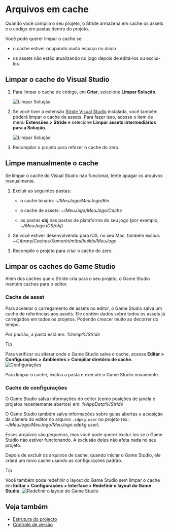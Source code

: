 # Arquivos em cache

Quando você compila o seu projeto, o Stride armazena em cache os assets e o código em pastas dentro do projeto.

Você pode querer limpar o cache se:

* o cache estiver ocupando muito espaço no disco

* os assets não estão atualizando no jogo depois de editá-los ou excluí-los

## Limpar o cache do Visual Studio

1. Para limpar o cache de código, em **Criar**, selecione **Limpar Solução**.

   ![Limpar Solução](media/clean-solution.png)

2. Se você tiver a extensão [Stride Visual Studio](../get-started/visual-studio-extension.md) instalada, você também poderá limpar o cache de assets. Para fazer isso, acesse o item de menu **Extensões > Stride** e selecione **Limpar assets intermediários para a Solução**.

   ![Limpar Solução](media/clean-assets.png)

3. Recompilar o projeto para refazer o cache do zero.

## Limpe manualmente o cache

Se limpar o cache do Visual Studio não funcionar, tente apagar os arquivos manualmente.

1. Excluir as seguintes pastas:

   * o cache binário: *~/MeuJogo/MeuJogo/Bin*

   * o cache de assets: *~/MeuJogo/MeuJogo/Cache*

   * as pastas **obj** nas pastas de plataforma do seu jogo (por exemplo, *~/MeuJogo.iOS/obj*)

2. Se você estiver desenvolvendo para iOS, no seu Mac, também exclua: *~/Library/Caches/Xamarin/mtbs/builds/MeuJogo*

3. Recompile o projeto para criar o cache do zero.

## Limpar os caches do Game Studio

Além dos caches que o Stride cria para o seu projeto, o Game Studio mantém caches para o editor.

### Cache de asset

Para acelerar o carregamento de assets no editor, o Game Studio salva um cache de referências aos assets. Ele contém dados sobre todos os assets já carregados em todos os projetos. Podendo crescer muito ao decorrer do tempo.

Por padrão, a pasta está em: *%temp%/Stride*

> [!Tip]
> Para verificar ou alterar onde o Game Studio salva o cache, acesse **Editar > Configurações > Ambientes > Compilar diretório de cache.**
> ![Configurações](media/settings-window.png)

Para limpar o cache, exclua a pasta e execute o Game Studio novamente.

### Cache de configurações

O Game Studio salva informações do editor (como posições de janela e projetos recentemente abertos) em: *%AppData%/Stride*

O Game Studio também salva informações sobre guias abertas e a posição da câmera do editor no arquivo `.sdpkg.user` no projeto (ex.: *~/MeuJogo/MeuJogo/MeuJogo.sdpkg.user)*.

Esses arquivos são pequenos, mas você pode querer excluí-los se o Game Studio não estiver funcionando. A exclusão deles não afeta nada no seu projeto.

Depois de excluir os arquivos de cache, quando iniciar o Game Studio, ele criará um novo cache usando as configurações padrão.

> [!Tip]
> Você também pode redefinir o layout do Game Studio sem limpar o cache em **Editar > Configurações > Interface > Redefinir o layout do Game Studio**.
> ![Redefinir o layout do Game Studio](media/game-studio-layout-reset-button.png)

## Veja também

* [Estrutura do projecto](project-structure.md)
* [Controle de versão](version-control.md)
